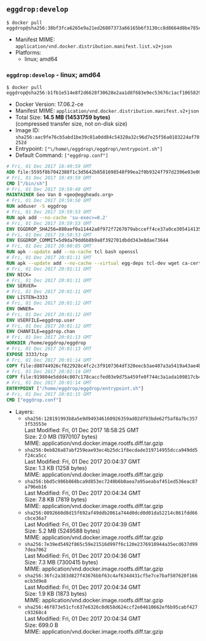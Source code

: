 ## `eggdrop:develop`

```console
$ docker pull eggdrop@sha256:38bf3fca6265e9a21ed26807373a66165b6f3130cc8d8664d8be785e201b1b38
```

-	Manifest MIME: `application/vnd.docker.distribution.manifest.list.v2+json`
-	Platforms:
	-	linux; amd64

### `eggdrop:develop` - linux; amd64

```console
$ docker pull eggdrop@sha256:b1fb1e514e8f2d6628f30628e2aa1d8f683e9ec53676c1acf1065829b93c706a
```

-	Docker Version: 17.06.2-ce
-	Manifest MIME: `application/vnd.docker.distribution.manifest.v2+json`
-	Total Size: **14.5 MB (14531759 bytes)**  
	(compressed transfer size, not on-disk size)
-	Image ID: `sha256:aac9fe76cb5abd1be39c01a0dd84c54320a32c96d7e25f56a0183224af70252d`
-	Entrypoint: `["\/home\/eggdrop\/eggdrop\/entrypoint.sh"]`
-	Default Command: `["eggdrop.conf"]`

```dockerfile
# Fri, 01 Dec 2017 18:49:59 GMT
ADD file:5595f8b7042388f1c3d5642b8581698548f99ea2f0b9324f797d2396e03e00cb in / 
# Fri, 01 Dec 2017 18:49:59 GMT
CMD ["/bin/sh"]
# Fri, 01 Dec 2017 19:59:49 GMT
MAINTAINER Geo Van O <geo@eggheads.org>
# Fri, 01 Dec 2017 19:59:50 GMT
RUN adduser -S eggdrop
# Fri, 01 Dec 2017 19:59:53 GMT
RUN apk add --no-cache 'su-exec>=0.2'
# Fri, 01 Dec 2017 19:59:53 GMT
ENV EGGDROP_SHA256=880aef0a11442a8f972f7267079abcceff4ce37a0ce3054141359470c0585228
# Fri, 01 Dec 2017 19:59:53 GMT
ENV EGGDROP_COMMIT=5d9da79dd6b8b9a8f392701dbdd343e8dae73644
# Fri, 01 Dec 2017 20:00:05 GMT
RUN apk --update add --no-cache tcl bash openssl
# Fri, 01 Dec 2017 20:01:11 GMT
RUN apk --update add --no-cache --virtual egg-deps tcl-dev wget ca-certificates make tar gpgme build-base openssl-dev   && wget "https://github.com/eggheads/eggdrop/archive/$EGGDROP_COMMIT.tar.gz" -O develop.tar.gz   && echo "$EGGDROP_SHA256  develop.tar.gz" | sha256sum -c -   && tar -zxvf develop.tar.gz   && rm develop.tar.gz     && ( cd eggdrop-$EGGDROP_COMMIT     && ./configure     && make config     && make     && make install DEST=/home/eggdrop/eggdrop )   && rm -rf eggdrop-$EGGDROP_COMMIT   && mkdir /home/eggdrop/eggdrop/data   && chown -R eggdrop /home/eggdrop/eggdrop   && apk del egg-deps
# Fri, 01 Dec 2017 20:01:11 GMT
ENV NICK=
# Fri, 01 Dec 2017 20:01:11 GMT
ENV SERVER=
# Fri, 01 Dec 2017 20:01:11 GMT
ENV LISTEN=3333
# Fri, 01 Dec 2017 20:01:12 GMT
ENV OWNER=
# Fri, 01 Dec 2017 20:01:12 GMT
ENV USERFILE=eggdrop.user
# Fri, 01 Dec 2017 20:01:12 GMT
ENV CHANFILE=eggdrop.chan
# Fri, 01 Dec 2017 20:01:13 GMT
WORKDIR /home/eggdrop/eggdrop
# Fri, 01 Dec 2017 20:01:13 GMT
EXPOSE 3333/tcp
# Fri, 01 Dec 2017 20:01:14 GMT
COPY file:d80744926cf822928c4fc2c3f9107364df320eecb3ae407a3a5419a43ae4b872 in /home/eggdrop/eggdrop 
# Fri, 01 Dec 2017 20:01:14 GMT
COPY file:919804e5ddd4c807c178caccfed03e9d75a459fe0f744c3a1ada109817cb44ec in /home/eggdrop/eggdrop/scripts/ 
# Fri, 01 Dec 2017 20:01:14 GMT
ENTRYPOINT ["/home/eggdrop/eggdrop/entrypoint.sh"]
# Fri, 01 Dec 2017 20:01:15 GMT
CMD ["eggdrop.conf"]
```

-	Layers:
	-	`sha256:128191993b8a5e9d949346160926359ad02df93bde62f5af8a7bc3573f53553e`  
		Last Modified: Fri, 01 Dec 2017 18:58:25 GMT  
		Size: 2.0 MB (1970107 bytes)  
		MIME: application/vnd.docker.image.rootfs.diff.tar.gzip
	-	`sha256:0eb826a87abf259eae93ec4b25dc1f8ecdade319714955dcca949dd5f24ca5cc`  
		Last Modified: Fri, 01 Dec 2017 20:04:37 GMT  
		Size: 1.3 KB (1258 bytes)  
		MIME: application/vnd.docker.image.rootfs.diff.tar.gzip
	-	`sha256:bbd5c986b868bca9d853ec7240b6b0aea7a95aeabaf451ed536eac87a796eb16`  
		Last Modified: Fri, 01 Dec 2017 20:04:34 GMT  
		Size: 7.8 KB (7819 bytes)  
		MIME: application/vnd.docker.image.rootfs.diff.tar.gzip
	-	`sha256:0892660d8d15f692af49ddb2061a744d0dcd0d01da52214c861fdd66cbce36a7`  
		Last Modified: Fri, 01 Dec 2017 20:04:39 GMT  
		Size: 5.2 MB (5249588 bytes)  
		MIME: application/vnd.docker.image.rootfs.diff.tar.gzip
	-	`sha256:7e39ed5492f865c59e21516d997f6c120e2376910944a35ecd637d997dea7062`  
		Last Modified: Fri, 01 Dec 2017 20:04:36 GMT  
		Size: 7.3 MB (7300415 bytes)  
		MIME: application/vnd.docker.image.rootfs.diff.tar.gzip
	-	`sha256:36fc2a383d827f43676bbf63c4af634d431cf5e7ce7baf507620f166ecb3d9e8`  
		Last Modified: Fri, 01 Dec 2017 20:04:34 GMT  
		Size: 1.9 KB (1873 bytes)  
		MIME: application/vnd.docker.image.rootfs.diff.tar.gzip
	-	`sha256:46f873e51cfc637e6326c0d658d624ccf2e04610662ef6b95cabf427c93268c4`  
		Last Modified: Fri, 01 Dec 2017 20:04:34 GMT  
		Size: 699.0 B  
		MIME: application/vnd.docker.image.rootfs.diff.tar.gzip
